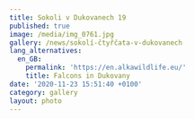 ```yaml
---
title: Sokoli v Dukovanech 19
published: true
image: /media/img_0761.jpg
gallery: /news/sokolí-čtyřčata-v-dukovanech
lang_alternatives:
  en_GB:
    permalink: 'https://en.alkawildlife.eu/'
    title: Falcons in Dukovany
date: '2020-11-23 15:51:40 +0100'
category: gallery
layout: photo
---
```


